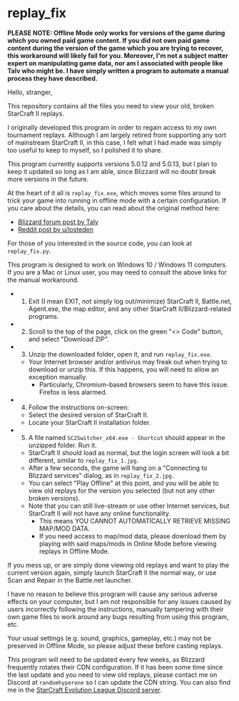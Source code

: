 # replay_fix

**PLEASE NOTE: Offline Mode only works for versions of the game during which you owned paid game content. If you did not own paid game content during the version of the game which you are trying to recover, this workaround will likely fail for you. Moreover, I'm not a subject matter expert on manipulating game data, nor am I associated with people like Talv who might be. I have simply written a program to automate a manual process they have described.**

Hello, stranger,

This repository contains all the files you need to view your old, broken StarCraft II replays.

I originally developed this program in order to regain access to my own tournament replays. Although I am largely retired from supporting any sort of mainstream StarCraft II, in this case, I felt what I had made was simply too useful to keep to myself, so I polished it to share.

This program currently supports versions 5.0.12 and 5.0.13, but I plan to keep it updated so long as I am able, since Blizzard will no doubt break more versions in the future.

At the heart of it all is `replay_fix.exe`, which moves some files around to trick your game into running in offline mode with a certain configuration. If you care about the details, you can read about the original method here:

- [Blizzard forum post by Talv](https://us.forums.blizzard.com/en/sc2/t/previous-version-of-the-game-replay-cannot-be-watched/28344/2)
- [Reddit post by u/losteden](https://www.reddit.com/r/starcraft/comments/1bpa5j3/comment/lc4266a/?utm_source=share&utm_medium=web3x&utm_name=web3xcss&utm_term=1)

For those of you interested in the source code, you can look at `replay_fix.py`.

This program is designed to work on Windows 10 / Windows 11 computers. If you are a Mac or Linux user, you may need to consult the above links for the manual workaround.

- 1. Exit (I mean EXIT, not simply log out/minimize) StarCraft II, Battle.net, Agent.exe, the map editor, and any other StarCraft II/Blizzard-related programs.
- 2. Scroll to the top of the page, click on the green "<> Code" button, and select "Download ZIP".
- 3. Unzip the downloaded folder, open it, and run `replay_fix.exe`.
    - Your Internet browser and/or antivirus may freak out when trying to download or unzip this. If this happens, you will need to allow an exception manually.
        - Particularly, Chromium-based browsers seem to have this issue. Firefox is less alarmed.
- 4. Follow the instructions on-screen:
    - Select the desired version of StarCraft II.
    - Locate your StarCraft II installation folder.
- 5. A file named `SC2Switcher_x64.exe - Shortcut` should appear in the unzipped folder. Run it.
    - StarCraft II should load as normal, but the login screen will look a bit different, similar to `replay_fix_1.jpg`.
    - After a few seconds, the game will hang on a "Connecting to Blizzard services" dialog, as in `replay_fix_2.jpg`.
    - You can select "Play Offline" at this point, and you will be able to view old replays for the version you selected (but not any other broken versions).
    - Note that you can still live-stream or use other Internet services, but StarCraft II will not have any online functionality.
        - This means YOU CANNOT AUTOMATICALLY RETRIEVE MISSING MAP/MOD DATA.
        - If you need access to map/mod data, please download them by playing with said maps/mods in Online Mode before viewing replays in Offline Mode.

If you mess up, or are simply done viewing old replays and want to play the current version again, simply launch StarCraft II the normal way, or use Scan and Repair in the Battle.net launcher.

I have no reason to believe this program will cause any serious adverse effects on your computer, but I am not responsible for any issues caused by users incorrectly following the instructions, manually tampering with their own game files to work around any bugs resulting from using this program, etc.

Your usual settings (e.g. sound, graphics, gameplay, etc.) may not be preserved in Offline Mode, so please adjust these before casting replays.

This program will need to be updated every few weeks, as Blizzard frequently rotates their CDN configuration. If it has been some time since the last update and you need to view old replays, please contact me on Discord at `randomhyperone` so I can update the CDN string. You can also find me in the [StarCraft Evolution League Discord server](https://discord.gg/VqPFXFW6A8).